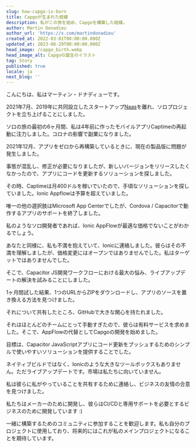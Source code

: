 ```yaml
---
slug: how-capgo-is-born
title: Capgoが生まれた経緯
description: 私がこの旅を始め、Capgoを構築した経緯。
author: Martin Donadieu
author_url: 'https://x.com/martindonadieu'
created_at: 2022-03-01T00:00:00.000Z
updated_at: 2023-06-29T00:00:00.000Z
head_image: /capgo_birth.webp
head_image_alt: Capgoの誕生のイラスト
tag: Story
published: true
locale: ja
next_blog: ''
---
```


こんにちは、私はマーティン・ドナディューです。

2021年7月、2019年に共同設立したスタートアップ[Naas](https://naasai/)を離れ、ソロプロジェクトを立ち上げることにしました。

ソロの旅の最初の6ヶ月間、私は4年前に作ったモバイルアプリCaptimeの再起動に注力しました。コロナの影響で副業になりました。

2021年12月、アプリをゼロから再構築しているときに、現在の製品版に問題が発生しました。

事態が混乱し、修正が必要になりましたが、新しいバージョンをリリースしたくなかったので、アプリにコードを更新するソリューションを探しました。

その時、Captimeは月400ドルを稼いでいたので、手頃なソリューションを探していました。Ionic Appflowは予算を超えていました。

唯一の他の選択肢はMicrosoft App Centerでしたが、Cordova / Capacitorで動作するアプリのサポートを終了しました。

私のようなソロ開発者であれば、Ionic AppFlowが最適な価格でないことがわかるでしょう。

あなたと同様に、私も不満を抱えていて、Ionicに連絡しました。彼らはその不満を理解しましたが、価格変更にはオープンではありませんでした。私はターゲットではありませんでした。

そこで、Capacitor JS開発ワークフローにおける最大の悩み、ライブアップデートの解決を試みることにしました。

1ヶ月間試した結果、1つのURLからZIPをダウンロードし、アプリのソースを置き換える方法を見つけました。

それについて共有したところ、GitHubで大きな関心を持たれました。

それはほとんどのチームにとって手動すぎたので、彼らは有料サービスを求めました。そこで、AppFlowの代替としてCapgoの開発を始めました。

目標は、Capacitor JavaScriptアプリにコード更新をプッシュするためのシンプルで使いやすいソリューションを提供することでした。

ネイティブビルドではなく、Ionicのような大きなツールボックスもありません。ただライブアップデートです。市場は私たちに向いていません。

私は彼らに私がやっていることを共有するために連絡し、ビジネスの友情の合意を見つけました。

私たちはメーカーのために開発し、彼らはCI/CDと専用サポートを必要とするビジネスのために開発しています :)

一緒に構築するためのコミュニティに参加することを歓迎します。私も自分のプロジェクトに使用しており、将来的にはこれが私のメインプロジェクトになることを期待しています。